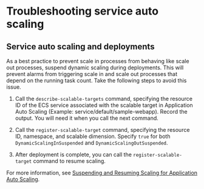 # Troubleshooting service auto scaling<a name="troubleshoot-service-auto-scaling"></a>

## Service auto scaling and deployments<a name="auto-scaling-deployment"></a>

As a best practice to prevent scale in processes from behaving like scale out processes, suspend dynamic scaling during deployments\. This will prevent alarms from triggering scale in and scale out processes that depend on the running task count\. Take the following steps to avoid this issue\.

1. Call the `describe-scalable-targets` command, specifying the resource ID of the ECS service associated with the scalable target in Application Auto Scaling \(Example: service/default/sample\-webapp\)\. Record the output\. You will need it when you call the next command\.

1. Call the `register-scalable-target` command, specifying the resource ID, namespace, and scalable dimension\. Specify `true` for both `DynamicScalingInSuspended` and `DynamicScalingOutSuspended`\.

1. After deployment is complete, you can call the `register-scalable-target` command to resume scaling\.

For more information, see [Suspending and Resuming Scaling for Application Auto Scaling](https://docs.aws.amazon.com/autoscaling/application/userguide/application-auto-scaling-suspend-resume-scaling.html)\.